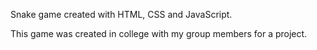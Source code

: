 Snake game created with HTML, CSS and JavaScript. 

This game was created in college with my group members for a project.
